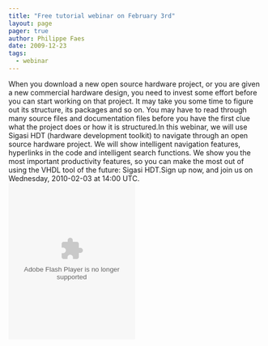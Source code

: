 ```yaml
---
title: "Free tutorial webinar on February 3rd"
layout: page 
pager: true
author: Philippe Faes
date: 2009-12-23
tags: 
  - webinar
---
```

<div class="content">
When you download a new open source hardware project, or you are given a new commercial hardware design, you need to invest some effort before you can start working on that project. It may take you some time to figure out its structure, its packages and so on. You may have to read through many source files and documentation files before you have the first clue what the project does or how it is structured.In this webinar, we will use Sigasi HDT (hardware development toolkit) to navigate through an open source hardware project. We will show intelligent navigation features, hyperlinks in the code and intelligent search functions. We show you the most important productivity features, so you can make the most out of using the VHDL tool of the future: Sigasi HDT.Sign up now, and join us on Wednesday, 2010-02-03 at 14:00 UTC.<script language="javascript" type="text/javascript" src="https://webmeeting.dimdim.com/portal/html/portal/js/common_support.js"> </script><object type="application/x-shockwave-flash" data="https://widgets.clearspring.com/o/499d781e7a2ff8ce/49a40d8b9c8624f5/499d781e7a2ff8ce/79d00f94/borderColor/0xb0b6be/boxColor/0x405e87/headerFrom/0x8c99a6/headerTo/0x516881/mainColor/0x385475/mainColorTo/0x5382c3/mainFColor/0xffffff/meetingId/6ecca03a-33b1-4b8a-af46-ae828ec148f3/messageFColor/0xfbfe20/portalUrl/http%3A%2F%2Fwebmeeting.dimdim.com%3A80%2Fportal/showRecording/false/showTimer/true/showTranscript/false/showRegistration/false/-storeInPid/true" id="W499d781e7a2ff8ce49a40d8b9c8624f5" width="250" height="310"><param name="movie" value="https://widgets.clearspring.com/o/499d781e7a2ff8ce/49a40d8b9c8624f5/499d781e7a2ff8ce/79d00f94/borderColor/0xb0b6be/boxColor/0x405e87/headerFrom/0x8c99a6/headerTo/0x516881/mainColor/0x385475/mainColorTo/0x5382c3/mainFColor/0xffffff/meetingId/6ecca03a-33b1-4b8a-af46-ae828ec148f3/messageFColor/0xfbfe20/portalUrl/http%3A%2F%2Fwebmeeting.dimdim.com%3A80%2Fportal/showRecording/false/showTimer/true/showTranscript/false/showRegistration/false/-storeInPid/true"/><param name="wmode" value="transparent"/><param name="allowNetworking" value="all"/><param name="allowScriptAccess" value="always"/></object>  </div>


